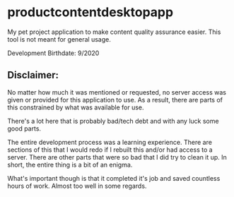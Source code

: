 # productcontentdesktopapp
 
My pet project application to make content quality assurance easier. This tool is not meant for general usage.

Development Birthdate: 9/2020

## Disclaimer:

No matter how much it was mentioned or requested, no server access was given or provided for this application to use. As a result, there are parts of this constrained by what was available for use. 

There's a lot here that is probably bad/tech debt and with any luck some good parts. 

The entire development process was a learning experience. There are sections of this that I would redo if I rebuilt this and/or had access to a server. There are other parts that were so bad that I did try to clean it up. In short, the entire thing is a bit of an enigma.

What's important though is that it completed it's job and saved countless hours of work. Almost too well in some regards.
